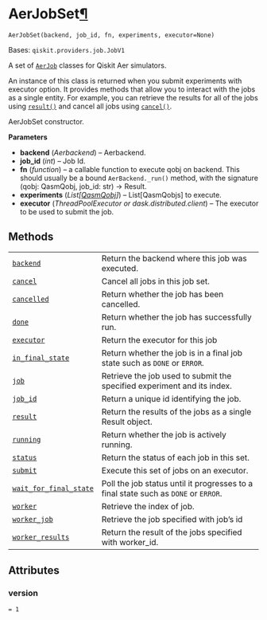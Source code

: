 # AerJobSet[¶](#aerjobset "Permalink to this headline")

<span id="undefined" />

`AerJobSet(backend, job_id, fn, experiments, executor=None)`

Bases: `qiskit.providers.job.JobV1`

A set of [`AerJob`](qiskit.providers.aer.jobs.AerJob#qiskit.providers.aer.jobs.AerJob "qiskit.providers.aer.jobs.AerJob") classes for Qiskit Aer simulators.

An instance of this class is returned when you submit experiments with executor option. It provides methods that allow you to interact with the jobs as a single entity. For example, you can retrieve the results for all of the jobs using [`result()`](qiskit.providers.aer.jobs.AerJobSet.result#qiskit.providers.aer.jobs.AerJobSet.result "qiskit.providers.aer.jobs.AerJobSet.result") and cancel all jobs using [`cancel()`](qiskit.providers.aer.jobs.AerJobSet.cancel#qiskit.providers.aer.jobs.AerJobSet.cancel "qiskit.providers.aer.jobs.AerJobSet.cancel").

AerJobSet constructor.

**Parameters**

*   **backend** (*Aerbackend*) – Aerbackend.
*   **job\_id** (*int*) – Job Id.
*   **fn** (*function*) – a callable function to execute qobj on backend. This should usually be a bound `AerBackend._run()` method, with the signature (qobj: QasmQobj, job\_id: str) -> Result.
*   **experiments** (*List\[*[*QasmQobj*](qiskit.qobj.QasmQobj#qiskit.qobj.QasmQobj "qiskit.qobj.QasmQobj")*]*) – List\[QasmQobjs] to execute.
*   **executor** (*ThreadPoolExecutor or dask.distributed.client*) – The executor to be used to submit the job.

## Methods

|                                                                                                                                                                                                        |                                                                                     |
| ------------------------------------------------------------------------------------------------------------------------------------------------------------------------------------------------------ | ----------------------------------------------------------------------------------- |
| [`backend`](qiskit.providers.aer.jobs.AerJobSet.backend#qiskit.providers.aer.jobs.AerJobSet.backend "qiskit.providers.aer.jobs.AerJobSet.backend")                                                     | Return the backend where this job was executed.                                     |
| [`cancel`](qiskit.providers.aer.jobs.AerJobSet.cancel#qiskit.providers.aer.jobs.AerJobSet.cancel "qiskit.providers.aer.jobs.AerJobSet.cancel")                                                         | Cancel all jobs in this job set.                                                    |
| [`cancelled`](qiskit.providers.aer.jobs.AerJobSet.cancelled#qiskit.providers.aer.jobs.AerJobSet.cancelled "qiskit.providers.aer.jobs.AerJobSet.cancelled")                                             | Return whether the job has been cancelled.                                          |
| [`done`](qiskit.providers.aer.jobs.AerJobSet.done#qiskit.providers.aer.jobs.AerJobSet.done "qiskit.providers.aer.jobs.AerJobSet.done")                                                                 | Return whether the job has successfully run.                                        |
| [`executor`](qiskit.providers.aer.jobs.AerJobSet.executor#qiskit.providers.aer.jobs.AerJobSet.executor "qiskit.providers.aer.jobs.AerJobSet.executor")                                                 | Return the executor for this job                                                    |
| [`in_final_state`](qiskit.providers.aer.jobs.AerJobSet.in_final_state#qiskit.providers.aer.jobs.AerJobSet.in_final_state "qiskit.providers.aer.jobs.AerJobSet.in_final_state")                         | Return whether the job is in a final job state such as `DONE` or `ERROR`.           |
| [`job`](qiskit.providers.aer.jobs.AerJobSet.job#qiskit.providers.aer.jobs.AerJobSet.job "qiskit.providers.aer.jobs.AerJobSet.job")                                                                     | Retrieve the job used to submit the specified experiment and its index.             |
| [`job_id`](qiskit.providers.aer.jobs.AerJobSet.job_id#qiskit.providers.aer.jobs.AerJobSet.job_id "qiskit.providers.aer.jobs.AerJobSet.job_id")                                                         | Return a unique id identifying the job.                                             |
| [`result`](qiskit.providers.aer.jobs.AerJobSet.result#qiskit.providers.aer.jobs.AerJobSet.result "qiskit.providers.aer.jobs.AerJobSet.result")                                                         | Return the results of the jobs as a single Result object.                           |
| [`running`](qiskit.providers.aer.jobs.AerJobSet.running#qiskit.providers.aer.jobs.AerJobSet.running "qiskit.providers.aer.jobs.AerJobSet.running")                                                     | Return whether the job is actively running.                                         |
| [`status`](qiskit.providers.aer.jobs.AerJobSet.status#qiskit.providers.aer.jobs.AerJobSet.status "qiskit.providers.aer.jobs.AerJobSet.status")                                                         | Return the status of each job in this set.                                          |
| [`submit`](qiskit.providers.aer.jobs.AerJobSet.submit#qiskit.providers.aer.jobs.AerJobSet.submit "qiskit.providers.aer.jobs.AerJobSet.submit")                                                         | Execute this set of jobs on an executor.                                            |
| [`wait_for_final_state`](qiskit.providers.aer.jobs.AerJobSet.wait_for_final_state#qiskit.providers.aer.jobs.AerJobSet.wait_for_final_state "qiskit.providers.aer.jobs.AerJobSet.wait_for_final_state") | Poll the job status until it progresses to a final state such as `DONE` or `ERROR`. |
| [`worker`](qiskit.providers.aer.jobs.AerJobSet.worker#qiskit.providers.aer.jobs.AerJobSet.worker "qiskit.providers.aer.jobs.AerJobSet.worker")                                                         | Retrieve the index of job.                                                          |
| [`worker_job`](qiskit.providers.aer.jobs.AerJobSet.worker_job#qiskit.providers.aer.jobs.AerJobSet.worker_job "qiskit.providers.aer.jobs.AerJobSet.worker_job")                                         | Retrieve the job specified with job’s id                                            |
| [`worker_results`](qiskit.providers.aer.jobs.AerJobSet.worker_results#qiskit.providers.aer.jobs.AerJobSet.worker_results "qiskit.providers.aer.jobs.AerJobSet.worker_results")                         | Return the result of the jobs specified with worker\_id.                            |

## Attributes

<span id="undefined" />

### version

`= 1`
